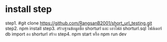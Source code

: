 ﻿# install step

step1. #git clone https://github.com/RangsanB2001/short_url_testing.git
step2. npm install
step3. สร้างฐานข้อมูลชื่อ shorturl และ เอาไฟล์ shorturl.sql โฟล์เดอร์ db import ลง shorturl สร้าง
step4. npm start หรือ npm run dev


